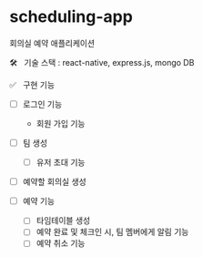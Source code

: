 # scheduling-app

회의실 예약 애플리케이션

🛠 &nbsp; 기술 스택 : react-native, express.js, mongo DB

✅ &nbsp; 구현 기능

- [ ] 로그인 기능

  - 회원 가입 기능

- [ ] 팀 생성

  - [ ] 유저 초대 기능

- [ ] 예약할 회의실 생성

- [ ] 예약 기능
  - [ ] 타임테이블 생성
  - [ ] 예약 완료 및 체크인 시, 팀 멤버에게 알림 기능
  - [ ] 예약 취소 기능
